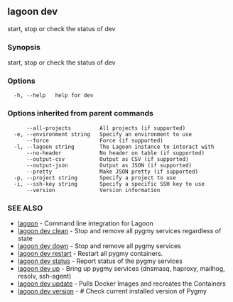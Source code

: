 ## lagoon dev

start, stop or check the status of dev

### Synopsis

start, stop or check the status of dev

### Options

```
  -h, --help   help for dev
```

### Options inherited from parent commands

```
      --all-projects         All projects (if supported)
  -e, --environment string   Specify an environment to use
      --force                Force (if supported)
  -l, --lagoon string        The Lagoon instance to interact with
      --no-header            No header on table (if supported)
      --output-csv           Output as CSV (if supported)
      --output-json          Output as JSON (if supported)
      --pretty               Make JSON pretty (if supported)
  -p, --project string       Specify a project to use
  -i, --ssh-key string       Specify a specific SSH key to use
      --version              Version information
```

### SEE ALSO

* [lagoon](lagoon.md)	 - Command line integration for Lagoon
* [lagoon dev clean](lagoon_dev_clean.md)	 - Stop and remove all pygmy services regardless of state
* [lagoon dev down](lagoon_dev_down.md)	 - Stop and remove all pygmy services
* [lagoon dev restart](lagoon_dev_restart.md)	 - Restart all pygmy containers.
* [lagoon dev status](lagoon_dev_status.md)	 - Report status of the pygmy services
* [lagoon dev up](lagoon_dev_up.md)	 - Bring up pygmy services (dnsmasq, haproxy, mailhog, resolv, ssh-agent)
* [lagoon dev update](lagoon_dev_update.md)	 - Pulls Docker Images and recreates the Containers
* [lagoon dev version](lagoon_dev_version.md)	 - # Check current installed version of Pygmy

